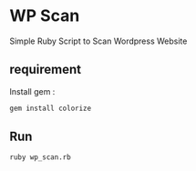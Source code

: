 # WP Scan
Simple Ruby Script to Scan Wordpress Website

## requirement

Install gem :
```ruby
gem install colorize
```

## Run

```bash
ruby wp_scan.rb
```
